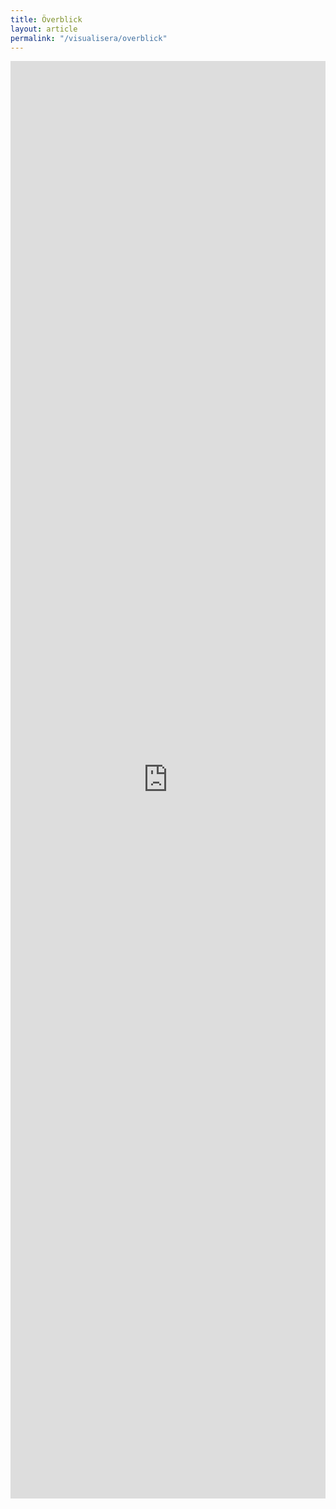 ```yaml
---
title: Överblick
layout: article
permalink: "/visualisera/overblick"
---
```


<div class='visualise'>
    <iframe
        src="https://bi.openup.okfn.se/public/dashboard/9a5d291b-16d7-4e8c-b75a-eff16e932b6f"
        frameborder="0"
        width="100%"
        height="2300"
        allowtransparency
    ></iframe>
</div>


